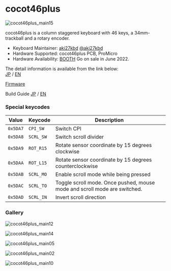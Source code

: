 # cocot46plus

![cocot46plus_main15](https://user-images.githubusercontent.com/88039287/171889114-53163c9f-4ef2-492d-b12b-7b6a23578bdf.jpg)


cocot46plus is a column staggered keyboard with 46 keys, a 34mm-trackball and a rotary encoder.

- Keyboard Maintainer: [aki27kbd](https://github.com/aki27kbd) [@aki27kbd](https://twitter.com/aki27kbd)
- Hardware Supported: cocot46plus PCB, ProMicro
- Hardware Availability: [BOOTH](https://aki27.booth.pm/items/3879034)
  Go on sale in June 2022.

The detail information is available from the link below:  
[JP](https://www.notion.so/aki27/cocot46plus-55775bf44a664dae9d6ca342e79e8312) / [EN](https://aki27.notion.site/cocot46plus-Introduction-e6261b0a5ce045f8a0d8535a74844929)

[Firmware](https://github.com/aki27kbd/qmk_firmware/tree/master/keyboards/aki27/cocot46plus)

Build Guide [JP](doc/buildguide.md) / [EN](doc/buildguide_en.md)

### Special keycodes

Value    | Keycode   |Description
---------|-----------|-----------
`0x5DA7` | `CPI_SW`  |Switch CPI
`0x5DA8` | `SCRL_SW` |Switch scroll divider
`0x5DA9` | `ROT_R15` |Rotate sensor coordinate by 15 degrees clockwise
`0x5DAA` | `ROT_L15` |Rotate sensor coordinate by 15 degrees counterclockwise
`0x5DAB` | `SCRL_MO` |Enable scroll mode while being pressed
`0x5DAC` | `SCRL_TO` |Toggle scroll mode. Once pushed, mouse mode and scroll mode are switched.
`0x5DAD` | `SCRL_IN` |Invert scroll direction

### Gallery

![cocot46plus_main12](https://user-images.githubusercontent.com/88039287/170438554-630e1c55-a0de-4021-96c9-22d9bfee850e.jpg)

![cocot46plus_main14](https://user-images.githubusercontent.com/88039287/170669470-d258e0f5-6dba-4e6a-8008-43c8c6c1f1b2.jpg)

![cocot46plus_main05](https://user-images.githubusercontent.com/88039287/170669586-f97a07f9-cc3e-4ec8-8144-de095594974b.jpg)

![cocot46plus_main02](https://user-images.githubusercontent.com/88039287/170669653-933e0ebc-dbf4-4f3d-9d89-2d6171de5415.jpg)

![cocot46plus_main10](https://user-images.githubusercontent.com/88039287/170669715-810a73a1-d12f-4cf3-9f66-493bf0615beb.jpg)
